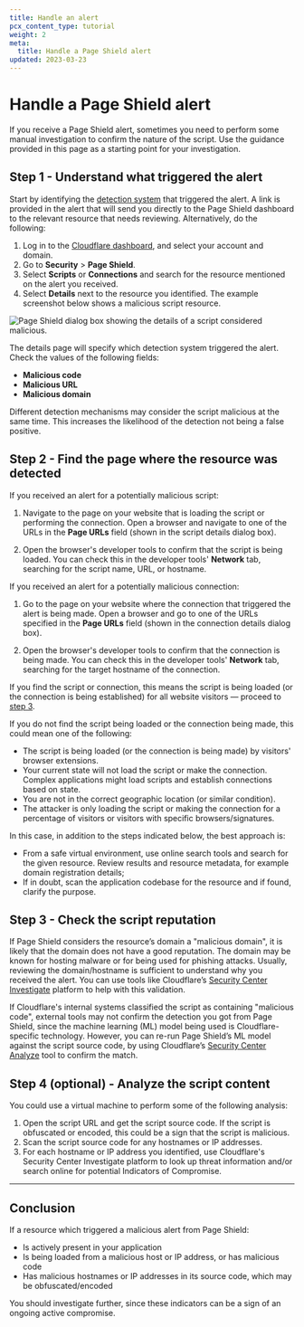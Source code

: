 ```yaml
---
title: Handle an alert
pcx_content_type: tutorial
weight: 2
meta:
  title: Handle a Page Shield alert
updated: 2023-03-23
---
```


# Handle a Page Shield alert

If you receive a Page Shield alert, sometimes you need to perform some manual investigation to confirm the nature of the script. Use the guidance provided in this page as a starting point for your investigation.

## Step 1 - Understand what triggered the alert

Start by identifying the [detection system](/page-shield/how-it-works/malicious-script-detection/) that triggered the alert. A link is provided in the alert that will send you directly to the Page Shield dashboard to the relevant resource that needs reviewing. Alternatively, do the following:

1. Log in to the [Cloudflare dashboard](https://dash.cloudflare.com/), and select your account and domain.
2. Go to **Security** > **Page Shield**.
3. Select **Scripts** or **Connections** and search for the resource mentioned on the alert you received.
4. Select **Details** next to the resource you identified. The example screenshot below shows a malicious script resource.

![Page Shield dialog box showing the details of a script considered malicious.](/images/page-shield/handle-alert-malicious-script-example.png)

The details page will specify which detection system triggered the alert. Check the values of the following fields:

* **Malicious code**
* **Malicious URL**
* **Malicious domain**

Different detection mechanisms may consider the script malicious at the same time. This increases the likelihood of the detection not being a false positive.

## Step 2 - Find the page where the resource was detected

If you received an alert for a potentially malicious script:

1. Navigate to the page on your website that is loading the script or performing the connection. Open a browser and navigate to one of the URLs in the **Page URLs** field (shown in the script details dialog box).

2. Open the browser's developer tools to confirm that the script is being loaded. You can check this in the developer tools' **Network** tab, searching for the script name, URL, or hostname.

If you received an alert for a potentially malicious connection:

1. Go to the page on your website where the connection that triggered the alert is being made. Open a browser and go to one of the URLs specified in the **Page URLs** field (shown in the connection details dialog box).

2. Open the browser's developer tools to confirm that the connection is being made. You can check this in the developer tools' **Network** tab, searching for the target hostname of the connection.

If you find the script or connection, this means the script is being loaded (or the connection is being established) for all website visitors — proceed to [step 3](#step-3---check-the-script-reputation).

If you do not find the script being loaded or the connection being made, this could mean one of the following:

* The script is being loaded (or the connection is being made) by visitors' browser extensions.
* Your current state will not load the script or make the connection. Complex applications might load scripts and establish connections based on state.
* You are not in the correct geographic location (or similar condition).
* The attacker is only loading the script or making the connection for a percentage of visitors or visitors with specific browsers/signatures.

In this case, in addition to the steps indicated below, the best approach is:

* From a safe virtual environment, use online search tools and search for the given resource. Review results and resource metadata, for example domain registration details;
* If in doubt, scan the application codebase for the resource and if found, clarify the purpose.

## Step 3 - Check the script reputation

If Page Shield considers the resource’s domain a "malicious domain", it is likely that the domain does not have a good reputation. The domain may be known for hosting malware or for being used for phishing attacks. Usually, reviewing the domain/hostname is sufficient to understand why you received the alert. You can use tools like Cloudflare’s [Security Center Investigate](https://dash.cloudflare.com/?to=/:account/security-center/investigate) platform to help with this validation.

If Cloudflare's internal systems classified the script as containing "malicious code", external tools may not confirm the detection you got from Page Shield, since the machine learning (ML) model being used is Cloudflare-specific technology. However, you can re-run Page Shield’s ML model against the script source code, by using Cloudflare’s [Security Center Analyze](https://dash.cloudflare.com/?to=/:account/security-center/investigate/analyze) tool to confirm the match.

## Step 4 (optional) - Analyze the script content

You could use a virtual machine to perform some of the following analysis:

1. Open the script URL and get the script source code. If the script is obfuscated or encoded, this could be a sign that the script is malicious.
2. Scan the script source code for any hostnames or IP addresses.
3. For each hostname or IP address you identified, use Cloudflare's Security Center Investigate platform to look up threat information and/or search online for potential Indicators of Compromise.

---

## Conclusion

If a resource which triggered a malicious alert from Page Shield:

* Is actively present in your application
* Is being loaded from a malicious host or IP address, or has malicious code
* Has malicious hostnames or IP addresses in its source code, which may be obfuscated/encoded

You should investigate further, since these indicators can be a sign of an ongoing active compromise.
